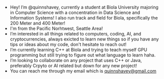 - Hey! I’m @quinnshavey, currently a student at Biola University majoring in Computer Science with a concentration in Data Science and Information Systems! I also run track and field for Biola, specifically the 200 Meter and 400 Meter!
- I'm from the Pacific Norhtwest, Seattle Area! 
- I’m interested in all things related to computers, coding, AI, and cryptocurrencies, always exicted to learn new things so if you have any tips or ideas about my code, don't hesitate to reach out! 
- I’m currently learning C++ at Biola and trying to teach myself GPU programming but still trying to figure out what language to learn haha.
- I’m looking to collaborate on any project that uses C++ or Java, preferably Crpyto or AI related but down for any new project!
- You can reach me through my email which is quinnshavey@gmail.com
